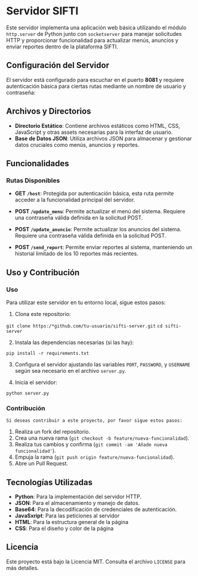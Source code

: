 # Servidor SIFTI

Este servidor implementa una aplicación web básica utilizando el módulo `http.server` de Python junto con `socketserver` para manejar solicitudes HTTP y proporcionar funcionalidad para actualizar menús, anuncios y enviar reportes dentro de la plataforma SIFTI.

## Configuración del Servidor

El servidor está configurado para escuchar en el puerto **8081** y requiere autenticación básica para ciertas rutas mediante un nombre de usuario y contraseña:


## Archivos y Directorios

- **Directorio Estático**: Contiene archivos estáticos como HTML, CSS, JavaScript y otras assets necesarias para la interfaz de usuario.
- **Base de Datos JSON**: Utiliza archivos JSON para almacenar y gestionar datos cruciales como menús, anuncios y reportes.

## Funcionalidades

### Rutas Disponibles

- **GET `/host`**: Protegida por autenticación básica, esta ruta permite acceder a la funcionalidad principal del servidor.
  
- **POST `/update_menu`**: Permite actualizar el menú del sistema. Requiere una contraseña válida definida en la solicitud POST.

- **POST `/update_anuncio`**: Permite actualizar los anuncios del sistema. Requiere una contraseña válida definida en la solicitud POST.

- **POST `/send_report`**: Permite enviar reportes al sistema, manteniendo un historial limitado de los 10 reportes más recientes.

## Uso y Contribución

### Uso

Para utilizar este servidor en tu entorno local, sigue estos pasos:

1. Clona este repositorio:

`git clone https:/*github.com/tu-usuario/sifti-server.git`
`cd sifti-server`

2. Instala las dependencias necesarias (si las hay):

`pip install -r requirements.txt`

3. Configura el servidor ajustando las variables `PORT`, `PASSWORD`, y `USERNAME` según sea necesario en el archivo `server.py`.

4. Inicia el servidor:

`python server.py`


### Contribución

`Si deseas contribuir a este proyecto, por favor sigue estos pasos:`

1. Realiza un fork del repositorio.
2. Crea una nueva rama (`git checkout -b feature/nueva-funcionalidad`).
3. Realiza tus cambios y confirma (`git commit -am 'Añade nueva funcionalidad'`).
4. Empuja la rama (`git push origin feature/nueva-funcionalidad`).
5. Abre un Pull Request.

## Tecnologías Utilizadas

- **Python**: Para la implementación del servidor HTTP.
- **JSON**: Para el almacenamiento y manejo de datos.
- **Base64**: Para la decodificación de credenciales de autenticación.
- **JavaSxript**: Para las peticiones al servidor
- **HTML**: Para la estructura general de la página
- **CSS**: Para el diseño y color de la página
## Licencia

Este proyecto está bajo la Licencia MIT. Consulta el archivo `LICENSE` para más detalles.